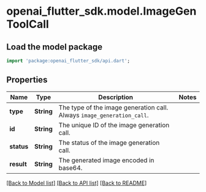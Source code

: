 # openai_flutter_sdk.model.ImageGenToolCall

## Load the model package
```dart
import 'package:openai_flutter_sdk/api.dart';
```

## Properties
Name | Type | Description | Notes
------------ | ------------- | ------------- | -------------
**type** | **String** | The type of the image generation call. Always `image_generation_call`.  | 
**id** | **String** | The unique ID of the image generation call.  | 
**status** | **String** | The status of the image generation call.  | 
**result** | **String** | The generated image encoded in base64.  | 

[[Back to Model list]](../README.md#documentation-for-models) [[Back to API list]](../README.md#documentation-for-api-endpoints) [[Back to README]](../README.md)


